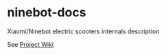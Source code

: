 # ninebot-docs
Xiaomi/Ninebot electric scooters internals description

See [Project Wiki](https://github.com/flowswitch/ninebot-docs/wiki)
